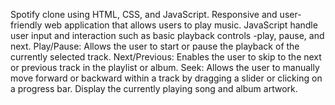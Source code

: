 Spotify clone using HTML, CSS, and JavaScript. 
Responsive and user-friendly web application that allows users to play music.
JavaScript handle user input and interaction such as basic playback controls -play, pause, and next.
Play/Pause: Allows the user to start or pause the playback of the currently selected track.
Next/Previous: Enables the user to skip to the next or previous track in the playlist or album.
Seek: Allows the user to manually move forward or backward within a track by dragging a slider or clicking on a progress bar.
Display the currently playing song and album artwork.

